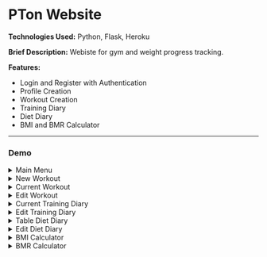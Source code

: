 # PTon Website

**Technologies Used:** Python, Flask, Heroku

**Brief Description:** Webiste for gym and weight progress tracking.

**Features:**

- Login and Register with Authentication
- Profile Creation
- Workout Creation
- Training Diary
- Diet Diary
- BMI and BMR Calculator

---

### Demo

<details>
 <summary>Main Menu</summary>

![MainMenu](https://user-images.githubusercontent.com/46992334/193137129-30c73b2b-d4d0-4ee6-b3c5-6860c9a07228.PNG)

</details>

<details>
 <summary>New Workout</summary>

![NewWorkout](https://user-images.githubusercontent.com/46992334/193137138-4d3db146-5284-4f5b-b141-e7e014fc2312.PNG)

</details>

<details>
 <summary>Current Workout</summary>

![CurrentWorkout](https://user-images.githubusercontent.com/46992334/193137096-ce67be05-bd26-4346-b4d1-8fd31c199f9e.PNG)

</details>

<details>
 <summary>Edit Workout</summary>

![EditWorkout](https://user-images.githubusercontent.com/46992334/193137126-00054e5d-50e7-4bd4-90fc-027806d36cf5.PNG)

</details>

<details>
 <summary>Current Training Diary</summary>

![CurrentTrainingDiary](https://user-images.githubusercontent.com/46992334/193137081-213965a1-e0a5-4db2-9426-07de77f178e5.PNG)

</details>

<details>
 <summary>Edit Training Diary</summary>

![EditTrainingDiary](https://user-images.githubusercontent.com/46992334/193137117-dd5fc416-0186-4d1e-aaff-ccfb927a170d.PNG)

</details>

<details>
 <summary>Table Diet Diary</summary>

![TableDietDiary](https://user-images.githubusercontent.com/46992334/193137151-d15dbd0d-8a22-477a-b747-938fbc28dba7.PNG)

</details>

<details>
 <summary>Edit Diet Diary</summary>

![EditDietDiary](https://user-images.githubusercontent.com/46992334/193137111-5b69e841-9315-4751-96af-e518a88883d5.PNG)

</details>

<details>
 <summary>BMI Calculator</summary>

![BMICalculator](https://user-images.githubusercontent.com/46992334/193137073-bbc28c82-2a41-4e52-884f-3407f65802eb.PNG)

</details>

<details>
 <summary>BMR Calculator</summary>

![BMRCalculator](https://user-images.githubusercontent.com/46992334/193137077-e7f57be7-f177-417e-aa3a-6bc695b287f1.PNG)

</details>
